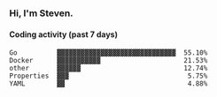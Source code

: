 ### Hi, I'm Steven.

#### Coding activity (past 7 days)
```
Go          ▓▓▓▓▓▓▓▓▓▓▓▓▓▓▓▓▓▓▓▓▓▓▓▓▓▓▓▓▓▓  55.10%
Docker      ▓▓▓▓▓▓▓▓▓▓▓                     21.53%
other       ▓▓▓▓▓▓                          12.74%
Properties  ▓▓▓                              5.75%
YAML        ▓▓                               4.88%
```
